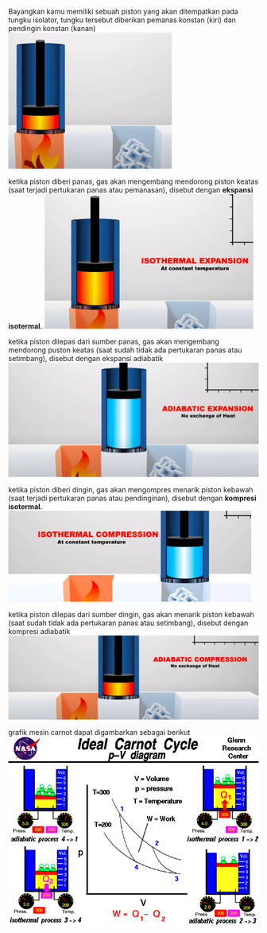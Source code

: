 Bayangkan kamu memiliki sebuah piston yang akan ditempatkan pada tungku isolator, tungku tersebut diberikan pemanas konstan (kiri) dan pendingin konstan (kanan)
![286dce31f56a01eafb0a4886b21e0355.png](../../../../_resources/286dce31f56a01eafb0a4886b21e0355.png)

ketika piston diberi panas, gas akan mengembang mendorong piston keatas (saat terjadi pertukaran panas atau pemanasan), disebut dengan **ekspansi isotermal.** 
![f154282a731bde208cf42d7090b5da5e.png](../../../../_resources/f154282a731bde208cf42d7090b5da5e.png)

ketika piston dilepas dari sumber panas, gas akan mengembang mendorong puston keatas (saat sudah tidak ada pertukaran panas atau setimbang), disebut dengan ekspansi adiabatik
![4937646b85cc62f12109d41a1b4f2cf2.png](../../../../_resources/4937646b85cc62f12109d41a1b4f2cf2.png)

ketika piston diberi dingin, gas akan mengompres menarik piston kebawah (saat terjadi pertukaran panas atau pendinginan), disebut dengan **kompresi isotermal.** 
![0d8c6d2a77ab7d5ed3bcd0074456e7d4.png](../../../../_resources/0d8c6d2a77ab7d5ed3bcd0074456e7d4.png)

ketika piston dilepas dari sumber dingin, gas akan menarik piston kebawah (saat sudah tidak ada pertukaran panas atau setimbang), disebut dengan kompresi adiabatik
![e492c98c6bc749edb8daf64c46179480.png](../../../../_resources/e492c98c6bc749edb8daf64c46179480.png)

grafik mesin carnot dapat digambarkan sebagai berikut
![fcd02ecd041b1b5e3f55685e3c74afeb.png](../../../../_resources/fcd02ecd041b1b5e3f55685e3c74afeb.png)
